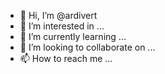 - 👋 Hi, I’m @ardivert
- 👀 I’m interested in ...
- 🌱 I’m currently learning ...
- 💞️ I’m looking to collaborate on ...
- 📫 How to reach me ...

<!---
ardivert/ardivert is a ✨ special ✨ repository because its `README.md` (this file) appears on your GitHub profile.
You can click the Preview link to take a look at your changes.
--->
